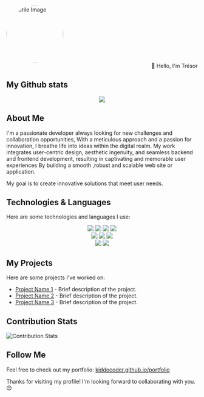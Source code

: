 
<div align="left">
  <img src="https://kiddocoder.github.io/portfolio/images/tresor.jpg" alt="Profile Image" width="150" style="border-radius: 50%;">
</div>
<div align="right">👋 Hello, I'm Trésor</div>

## My Github stats

<div align="center">

<picture>
  <source
    srcset="https://github-readme-stats.vercel.app/api?username=kiddocoder&show_icons=true&theme=dark"
    media="(prefers-color-scheme: dark)"
  />
  <source
    srcset="https://github-readme-stats.vercel.app/api?username=kiddocoder&show_icons=true"
    media="(prefers-color-scheme: dark), (prefers-color-scheme: no-preference)"
  />
  <img src="https://github-readme-stats.vercel.app/api?username=kiddocoder&show_icons=true" />
</picture>
</div>

## About Me

I'm a passionate developer always looking for new challenges and collaboration opportunities,
With a meticulous approach and a passion for innovation, I breathe life into ideas within the digital realm. My work integrates user-centric design, aesthetic ingenuity, and seamless backend and frontend development, resulting in captivating and memorable user experiences By building a smooth ,robust and scalable web site or application.

My goal is to create innovative solutions that meet user needs.


## Technologies & Languages

Here are some technologies and languages I use:

<div align="center">
  <img src="https://img.shields.io/badge/-JavaScript-F7DF1E?style=flat&logo=javascript&logoColor=000" />
  <img src="https://img.shields.io/badge/-Python-3776AB?style=flat&logo=python&logoColor=fff" />
  <img src="https://img.shields.io/badge/-Java-007396?style=flat&logo=java&logoColor=fff" />
  <img src="https://img.shields.io/badge/-C++-00599C?style=flat&logo=c%2B%2B&logoColor=fff" />
</div>

<div align="center">
  <img src="https://img.shields.io/badge/-React-61DAFB?style=flat&logo=react&logoColor=000" />
  <img src="https://img.shields.io/badge/-Node.js-339933?style=flat&logo=node.js&logoColor=fff" />
  <img src="https://img.shields.io/badge/-Django-092E20?style=flat&logo=django&logoColor=fff" />
</div>

<div align="center">
  <img src="https://img.shields.io/badge/-Git-F05032?style=flat&logo=git&logoColor=fff" />
  <img src="https://img.shields.io/badge/-Docker-2496ED?style=flat&logo=docker&logoColor=fff" />
</div>

## My Projects

Here are some projects I've worked on:

- [Project Name 1](link_to_project_1) - Brief description of the project.
- [Project Name 2](link_to_project_2) - Brief description of the project.
- [Project Name 3](link_to_project_3) - Brief description of the project.

## Contribution Stats

![Contribution Stats](https://github-readme-streak-stats.herokuapp.com/?user=kiddocoder&theme=dark)

## Follow Me

Feel free to check out my portfolio: [kiddocoder.github.io/portfolio](https://kiddocoder.github.io/portfolio)

Thanks for visiting my profile! I'm looking forward to collaborating with you. 😊